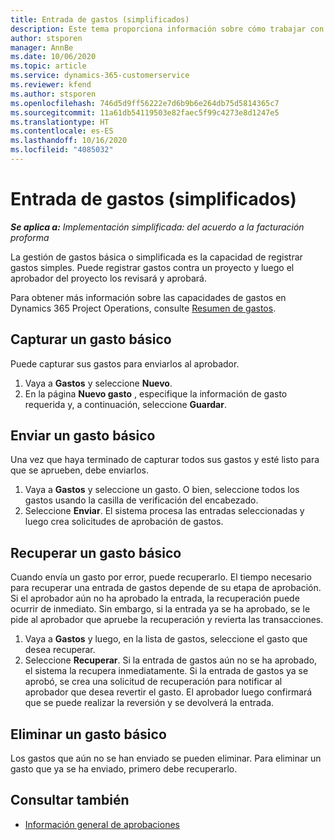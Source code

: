 ```yaml
---
title: Entrada de gastos (simplificados)
description: Este tema proporciona información sobre cómo trabajar con la entrada de gastos en una implementación simplificada.
author: stsporen
manager: AnnBe
ms.date: 10/06/2020
ms.topic: article
ms.service: dynamics-365-customerservice
ms.reviewer: kfend
ms.author: stsporen
ms.openlocfilehash: 746d5d9ff56222e7d6b9b6e264db75d5814365c7
ms.sourcegitcommit: 11a61db54119503e82faec5f99c4273e8d1247e5
ms.translationtype: HT
ms.contentlocale: es-ES
ms.lasthandoff: 10/16/2020
ms.locfileid: "4085032"
---
```

# <a name="expense-entry-lite"></a>Entrada de gastos (simplificados)

_**Se aplica a:** Implementación simplificada: del acuerdo a la facturación proforma_

La gestión de gastos básica o simplificada es la capacidad de registrar gastos simples. Puede registrar gastos contra un proyecto y luego el aprobador del proyecto los revisará y aprobará.

Para obtener más información sobre las capacidades de gastos en Dynamics 365 Project Operations, consulte [Resumen de gastos](expense-overview.md).

## <a name="capture-a-basic-expense"></a>Capturar un gasto básico

Puede capturar sus gastos para enviarlos al aprobador.

1. Vaya a **Gastos** y seleccione **Nuevo**.
2. En la página **Nuevo gasto** , especifique la información de gasto requerida y, a continuación, seleccione **Guardar**.

## <a name="submit-a-basic-expense"></a>Enviar un gasto básico

Una vez que haya terminado de capturar todos sus gastos y esté listo para que se aprueben, debe enviarlos.

1. Vaya a **Gastos** y seleccione un gasto. O bien, seleccione todos los gastos usando la casilla de verificación del encabezado.
2. Seleccione **Enviar**. El sistema procesa las entradas seleccionadas y luego crea solicitudes de aprobación de gastos.

## <a name="recall-a-basic-expense"></a>Recuperar un gasto básico

Cuando envía un gasto por error, puede recuperarlo. El tiempo necesario para recuperar una entrada de gastos depende de su etapa de aprobación.  Si el aprobador aún no ha aprobado la entrada, la recuperación puede ocurrir de inmediato. Sin embargo, si la entrada ya se ha aprobado, se le pide al aprobador que apruebe la recuperación y revierta las transacciones.

1. Vaya a **Gastos** y luego, en la lista de gastos, seleccione el gasto que desea recuperar.
2. Seleccione **Recuperar**. Si la entrada de gastos aún no se ha aprobado, el sistema la recupera inmediatamente. Si la entrada de gastos ya se aprobó, se crea una solicitud de recuperación para notificar al aprobador que desea revertir el gasto. El aprobador luego confirmará que se puede realizar la reversión y se devolverá la entrada.

## <a name="delete-a-basic-expense"></a>Eliminar un gasto básico

Los gastos que aún no se han enviado se pueden eliminar. Para eliminar un gasto que ya se ha enviado, primero debe recuperarlo.

## <a name="see-also"></a>Consultar también

- [Información general de aprobaciones](../approvals/approvals-overview.md)
